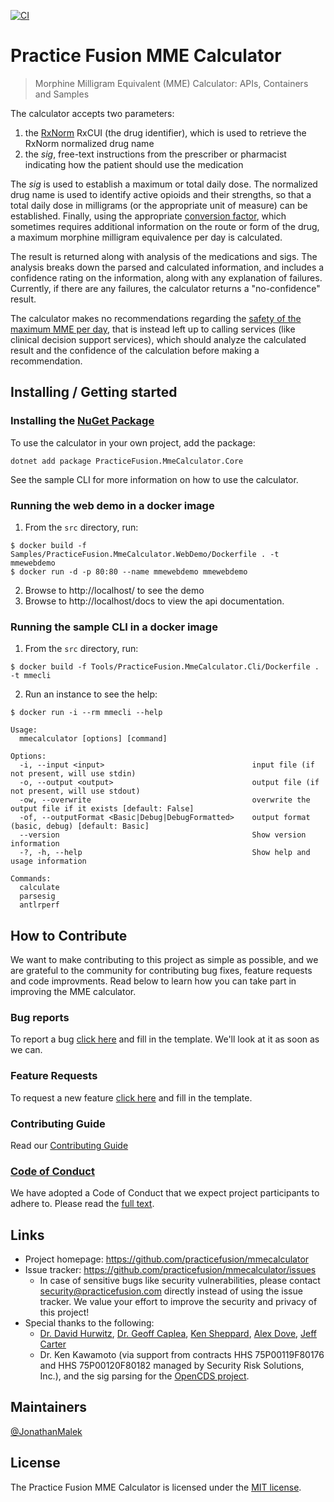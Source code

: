 [![CI](https://github.com/practicefusion/mmecalculator/actions/workflows/ci.yml/badge.svg)](https://github.com/practicefusion/mmecalculator/actions/workflows/ci.yml)

# Practice Fusion MME Calculator
> Morphine Milligram Equivalent (MME) Calculator: APIs, Containers and Samples

The calculator accepts two parameters: 

1. the [RxNorm](https://www.nlm.nih.gov/research/umls/rxnorm/overview.html) RxCUI (the drug identifier), which is used to retrieve the RxNorm normalized drug name
2. the *sig*, free-text instructions from the prescriber or pharmacist indicating how the patient should use the medication

The *sig* is used to establish a maximum or total daily dose. The normalized drug name is used to identify active opioids and their strengths, so that a total daily dose in milligrams (or the appropriate unit of measure) can be established. Finally, using the appropriate [conversion factor](https://www.hhs.gov/guidance/sites/default/files/hhs-guidance-documents/Opioid%20Morphine%20EQ%20Conversion%20Factors%20%28vFeb%202018%29.pdf), which sometimes requires additional information on the route or form of the drug, a maximum morphine milligram equivalence per day is calculated.

The result is returned along with analysis of the medications and sigs. The analysis breaks down the parsed and calculated information, and includes a confidence rating on the information, along with any explanation of failures. Currently, if there are any failures, the calculator returns a "no-confidence" result.

The calculator makes no recommendations regarding the [safety of the maximum MME per day](https://www.cdc.gov/drugoverdose/pdf/calculating_total_daily_dose-a.pdf), that is instead left up to calling services (like clinical decision support services), which should analyze the calculated result and the confidence of the calculation before making a recommendation.

## Installing / Getting started

### Installing the [NuGet Package](https://www.nuget.org/packages/PracticeFusion.MmeCalculator.Core)
To use the calculator in your own project, add the package:
```
dotnet add package PracticeFusion.MmeCalculator.Core
```
See the sample CLI for more information on how to use the calculator.

### Running the web demo in a docker image
1. From the `src` directory, run:
```
$ docker build -f Samples/PracticeFusion.MmeCalculator.WebDemo/Dockerfile . -t mmewebdemo
$ docker run -d -p 80:80 --name mmewebdemo mmewebdemo
```
2. Browse to http://localhost/ to see the demo
3. Browse to http://localhost/docs to view the api documentation.

### Running the sample CLI in a docker image
1. From the `src` directory, run:
```
$ docker build -f Tools/PracticeFusion.MmeCalculator.Cli/Dockerfile . -t mmecli
```
2. Run an instance to see the help:
```
$ docker run -i --rm mmecli --help

Usage:
  mmecalculator [options] [command]

Options:
  -i, --input <input>                                 input file (if not present, will use stdin)
  -o, --output <output>                               output file (if not present, will use stdout)
  -ow, --overwrite                                    overwrite the output file if it exists [default: False]
  -of, --outputFormat <Basic|Debug|DebugFormatted>    output format (basic, debug) [default: Basic]
  --version                                           Show version information
  -?, -h, --help                                      Show help and usage information

Commands:
  calculate
  parsesig
  antlrperf
```

## How to Contribute

We want to make contributing to this project as simple as possible, and we are grateful to the community for contributing bug fixes, feature requests and code improvments. Read below to learn how you can take part in improving the MME calculator.

### Bug reports

To report a bug [click here](https://github.com/practicefusion/mmecalculator/issues/new?assignees=&labels=&template=bug_report.md&title=) and fill in the template. We'll look at it as soon as we can.

### Feature Requests

To  request a new feature [click here](https://github.com/practicefusion/mmecalculator/issues/new?assignees=&labels=&template=feature_request.md&title=) and fill in the template.

### Contributing Guide

Read our [Contributing Guide](https://github.com/practicefusion/mmecalculator/blob/master/CONTRIBUTING.md)

### [Code of Conduct](https://github.com/practicefusion/mmecalculator/blob/master/CODE-OF-CONDUCT.md)
We have adopted a Code of Conduct that we expect project participants to adhere to. Please read the [full text](https://github.com/practicefusion/mmecalculator/blob/master/CODE-OF-CONDUCT.md).

## Links

- Project homepage: https://github.com/practicefusion/mmecalculator
- Issue tracker: https://github.com/practicefusion/mmecalculator/issues
  - In case of sensitive bugs like security vulnerabilities, please contact [security@practicefusion.com](mailto:security@practicefusion.com) directly instead of using the issue tracker. We value your effort to improve the security and privacy of this project!
- Special thanks to the following:
  - [Dr. David Hurwitz](https://github.com/dphurwitz), [Dr. Geoff Caplea](https://github.com/gcapmd), [Ken Sheppard](https://github.com/ken-sheppard), [Alex Dove](https://github.com/ardove), [Jeff Carter](https://github.com/codecarter9)
  - Dr. Ken Kawamoto (via support from contracts HHS 75P00119F80176 and HHS 75P00120F80182 managed by Security Risk Solutions, Inc.), and the sig parsing for the [OpenCDS project](https://bitbucket.org/opencds/fhir-utils/src/master/src/main/java/org/opencds/RxSig.java).
  
## Maintainers

[@JonathanMalek](https://github.com/JonathanMalek)

## License

The Practice Fusion MME Calculator is licensed under the [MIT license](https://github.com/practicefusion/mmecalculator/blob/master/LICENSE.md).
